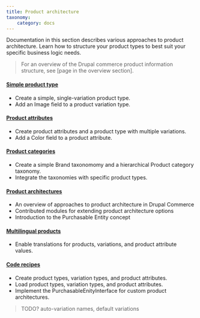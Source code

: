 ```yaml
---
title: Product architecture
taxonomy:
    category: docs
---
```


Documentation in this section describes various approaches to product architecture. Learn how to structure your product types to best suit your specific business logic needs.

>For an overview of the Drupal commerce product information structure, see [page in the overview section].

#### [Simple product type](01.simple-product)
- Create a simple, single-variation product type.
- Add an Image field to a product variation type.

#### [Product attributes](02.product-attributes)
- Create product attributes and a product type with multiple variations.
- Add a Color field to a product attribute.

#### [Product categories](03.product-categories)
 - Create a simple Brand taxonomomy and a hierarchical Product category taxonomy.
 - Integrate the taxonomies with specific product types.

#### [Product architectures](04.product-architectures)
 - An overview of approaches to product architecture in Drupal Commerce
 - Contributed modules for extending product architecture options
 - Introduction to the Purchasable Entity concept

#### [Multilingual products](05.multilingual-products)
- Enable translations for products, variations, and product attribute values.

#### [Code recipes](10.code-recipes)
 - Create product types, variation types, and product attributes.
 - Load product types, variation types, and product attributes.
 - Implement the PurchasableEnityInterface for custom product architectures.

> TODO?  auto-variation names, default variations